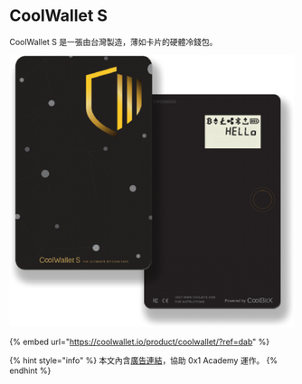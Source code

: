# CoolWallet S

CoolWallet S 是一張由台灣製造，薄如卡片的硬體冷錢包。

![](../.gitbook/assets/image.png)

{% embed url="https://coolwallet.io/product/coolwallet/?ref=dab" %}

{% hint style="info" %}
本文內含[廣告連結](https://coolwallet.io/product/coolwallet/?ref=dab)，協助 0x1 Academy 運作。
{% endhint %}
